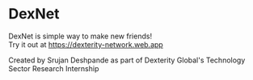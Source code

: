 # DexNet
DexNet is simple way to make new friends!  
Try it out at https://dexterity-network.web.app  
  
    
Created by Srujan Deshpande as part of Dexterity Global's Technology Sector Research Internship
